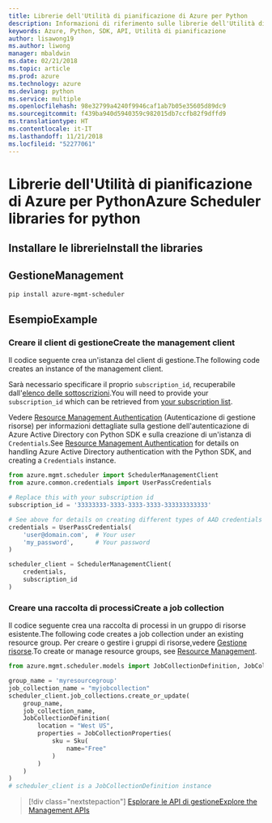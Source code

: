 ```yaml
---
title: Librerie dell'Utilità di pianificazione di Azure per Python
description: Informazioni di riferimento sulle librerie dell'Utilità di pianificazione di Azure per Python
keywords: Azure, Python, SDK, API, Utilità di pianificazione
author: lisawong19
ms.author: liwong
manager: mbaldwin
ms.date: 02/21/2018
ms.topic: article
ms.prod: azure
ms.technology: azure
ms.devlang: python
ms.service: multiple
ms.openlocfilehash: 98e32799a4240f9946caf1ab7b05e35605d89dc9
ms.sourcegitcommit: f439ba940d5940359c982015db7ccfb82f9dffd9
ms.translationtype: HT
ms.contentlocale: it-IT
ms.lasthandoff: 11/21/2018
ms.locfileid: "52277061"
---
```

# <a name="azure-scheduler-libraries-for-python"></a><span data-ttu-id="7c3bb-104">Librerie dell'Utilità di pianificazione di Azure per Python</span><span class="sxs-lookup"><span data-stu-id="7c3bb-104">Azure Scheduler libraries for python</span></span>

## <a name="install-the-libraries"></a><span data-ttu-id="7c3bb-105">Installare le librerie</span><span class="sxs-lookup"><span data-stu-id="7c3bb-105">Install the libraries</span></span>

## <a name="management"></a><span data-ttu-id="7c3bb-106">Gestione</span><span class="sxs-lookup"><span data-stu-id="7c3bb-106">Management</span></span>

```bash
pip install azure-mgmt-scheduler
```
## <a name="example"></a><span data-ttu-id="7c3bb-107">Esempio</span><span class="sxs-lookup"><span data-stu-id="7c3bb-107">Example</span></span>

### <a name="create-the-management-client"></a><span data-ttu-id="7c3bb-108">Creare il client di gestione</span><span class="sxs-lookup"><span data-stu-id="7c3bb-108">Create the management client</span></span>

<span data-ttu-id="7c3bb-109">Il codice seguente crea un'istanza del client di gestione.</span><span class="sxs-lookup"><span data-stu-id="7c3bb-109">The following code creates an instance of the management client.</span></span>

<span data-ttu-id="7c3bb-110">Sarà necessario specificare il proprio ``subscription_id``, recuperabile dall'[elenco delle sottoscrizioni](https://manage.windowsazure.com/#Workspaces/AdminTasks/SubscriptionMapping).</span><span class="sxs-lookup"><span data-stu-id="7c3bb-110">You will need to provide your ``subscription_id`` which can be retrieved from [your subscription list](https://manage.windowsazure.com/#Workspaces/AdminTasks/SubscriptionMapping).</span></span>

<span data-ttu-id="7c3bb-111">Vedere [Resource Management Authentication](/python/azure/python-sdk-azure-authenticate) (Autenticazione di gestione risorse) per informazioni dettagliate sulla gestione dell'autenticazione di Azure Active Directory con Python SDK e sulla creazione di un'istanza di ``Credentials``.</span><span class="sxs-lookup"><span data-stu-id="7c3bb-111">See [Resource Management Authentication](/python/azure/python-sdk-azure-authenticate) for details on handling Azure Active Directory authentication with the Python SDK, and creating a ``Credentials`` instance.</span></span>

```python
from azure.mgmt.scheduler import SchedulerManagementClient
from azure.common.credentials import UserPassCredentials

# Replace this with your subscription id
subscription_id = '33333333-3333-3333-3333-333333333333'

# See above for details on creating different types of AAD credentials
credentials = UserPassCredentials(
    'user@domain.com',  # Your user
    'my_password',      # Your password
)

scheduler_client = SchedulerManagementClient(
    credentials,
    subscription_id
)
```

### <a name="create-a-job-collection"></a><span data-ttu-id="7c3bb-112">Creare una raccolta di processi</span><span class="sxs-lookup"><span data-stu-id="7c3bb-112">Create a job collection</span></span>

<span data-ttu-id="7c3bb-113">Il codice seguente crea una raccolta di processi in un gruppo di risorse esistente.</span><span class="sxs-lookup"><span data-stu-id="7c3bb-113">The following code creates a job collection under an existing resource group.</span></span>
<span data-ttu-id="7c3bb-114">Per creare o gestire i gruppi di risorse,vedere [Gestione risorse](/python/api/overview/azure/azure.mgmt.resource).</span><span class="sxs-lookup"><span data-stu-id="7c3bb-114">To create or manage resource groups, see [Resource Management](/python/api/overview/azure/azure.mgmt.resource).</span></span>

```python
from azure.mgmt.scheduler.models import JobCollectionDefinition, JobCollectionProperties, Sku

group_name = 'myresourcegroup'
job_collection_name = "myjobcollection"
scheduler_client.job_collections.create_or_update(
    group_name,
    job_collection_name,
    JobCollectionDefinition(
        location = "West US",
        properties = JobCollectionProperties(
            sku = Sku(
                name="Free"
            )
        )
    )
)
# scheduler_client is a JobCollectionDefinition instance
```

> [!div class="nextstepaction"]
> [<span data-ttu-id="7c3bb-115">Esplorare le API di gestione</span><span class="sxs-lookup"><span data-stu-id="7c3bb-115">Explore the Management APIs</span></span>](/python/api/overview/azure/scheduler/management)